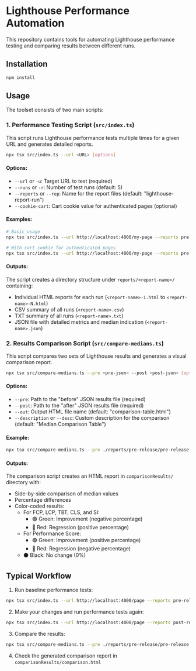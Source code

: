# Lighthouse Performance Automation

This repository contains tools for automating Lighthouse performance testing and comparing results between different runs.

## Installation

```bash
npm install
```

## Usage

The toolset consists of two main scripts:

### 1. Performance Testing Script (`src/index.ts`)

This script runs Lighthouse performance tests multiple times for a given URL and generates detailed reports.

```bash
npx tsx src/index.ts --url <URL> [options]
```

#### Options:
- `--url` or `-u`: Target URL to test (required)
- `--runs` or `-r`: Number of test runs (default: 5)
- `--reports` or `--rep`: Name for the report files (default: "lighthouse-report-run")
- `--cookie-cart`: Cart cookie value for authenticated pages (optional)

#### Examples:
```bash
# Basic usage
npx tsx src/index.ts --url http://localhost:4000/my-page --reports pre-release --runs 5

# With cart cookie for authenticated pages
npx tsx src/index.ts --url http://localhost:4000/my-page --reports pre-release --runs 5 --cookie-cart "your-cart-cookie-value"
```

#### Outputs:
The script creates a directory structure under `reports/<report-name>/` containing:
- Individual HTML reports for each run (`<report-name>-1.html` to `<report-name>-N.html`)
- CSV summary of all runs (`<report-name>.csv`)
- TXT summary of all runs (`<report-name>.txt`)
- JSON file with detailed metrics and median indication (`<report-name>.json`)

### 2. Results Comparison Script (`src/compare-medians.ts`)

This script compares two sets of Lighthouse results and generates a visual comparison report.

```bash
npx tsx src/compare-medians.ts --pre <pre-json> --post <post-json> [options]
```

#### Options:
- `--pre`: Path to the "before" JSON results file (required)
- `--post`: Path to the "after" JSON results file (required)
- `--out`: Output HTML file name (default: "comparison-table.html")
- `--description` or `--desc`: Custom description for the comparison (default: "Median Comparison Table")

#### Example:
```bash
npx tsx src/compare-medians.ts --pre ./reports/pre-release/pre-release.json --post ./reports/post-release/post-release.json --out release-comparison.html --description "Release 60 vs Release 59"
```

#### Outputs:
The comparison script creates an HTML report in `comparisonResults/` directory with:
- Side-by-side comparison of median values
- Percentage differences
- Color-coded results:
  - For FCP, LCP, TBT, CLS, and SI:
    - 🟢 Green: Improvement (negative percentage)
    - 🔴 Red: Regression (positive percentage)
  - For Performance Score:
    - 🟢 Green: Improvement (positive percentage)
    - 🔴 Red: Regression (negative percentage)
  - ⚫ Black: No change (0%)

## Typical Workflow

1. Run baseline performance tests:
```bash
npx tsx src/index.ts --url http://localhost:4000/page --reports pre-release --runs 5
```

2. Make your changes and run performance tests again:
```bash
npx tsx src/index.ts --url http://localhost:4000/page --reports post-release --runs 5
```

3. Compare the results:
```bash
npx tsx src/compare-medians.ts --pre ./reports/pre-release/pre-release.json --post ./reports/post-release/post-release.json --out comparison.html --description "Pre vs Post Release"
```

4. Check the generated comparison report in `comparisonResults/comparison.html`